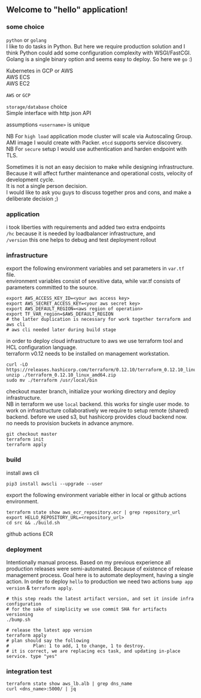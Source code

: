 ## Welcome to "hello" application!
### some choice
`python` or `golang`  
I like to do tasks in Python. But here we require production solution and I think Python could add some configuration complexity with WSGI/FastCGI. Golang is a single binary option and seems easy to deploy. So here we `go` :)  

Kubernetes in GCP or AWS  
AWS ECS  
AWS EC2  

`AWS` or `GCP`  

`storage/database` choice  
Simple interface with http json API  

assumptions
`<username>` is unique  

NB For `high load` application mode cluster will scale via Autoscaling Group. AMI image I would create with Packer. `etcd` supports service discovery.  
NB For `secure` setup I would use authentication and harden endpoint with TLS.  

Sometimes it is not an easy decision to make while designing infrastructure.  
Because it will affect further maintenance and operational costs, velocity of development cycle.  
It is not a single person decision.  
I would like to ask you guys to discuss together pros and cons, and make a deliberate decision ;)  

### application
i took liberties with requirements and added two extra endpoints  
`/hc` because it is needed by loadbalancer infrastructure, and  
`/version` this one helps to debug and test deployment rollout  

### infrastructure
export the following environment variables and set parameters in `var.tf` file.  
environment variables consist of sevsitive data, while var.tf consists of parameters committed to the source.  
```
export AWS_ACCESS_KEY_ID=<your aws access key>
export AWS_SECRET_ACCESS_KEY=<your aws secret key>
export AWS_DEFAULT_REGION=<aws region of operation>
export TF_VAR_region=$AWS_DEFAULT_REGION
# the latter duplication is necessary for work together terraform and aws cli
# aws cli needed later during build stage
```
in order to deploy cloud infrastructure to aws we use terraform tool and HCL configuration language.  
terraform v0.12 needs to be installed on management workstation.  
```
curl -LO https://releases.hashicorp.com/terraform/0.12.10/terraform_0.12.10_linux_amd64.zip
unzip ./terraform_0.12.10_linux_amd64.zip
sudo mv ./terraform /usr/local/bin
```
checkout master branch, initialize your working directory and deploy infrastructure.  
NB in terraform we use `local` backend. this works for single user mode. to work on infrastructure collaboratively we require to setup remote (shared) backend. before we used s3, but hashicorp provides cloud backend now. no needs to provision buckets in advance anymore.
```
git checkout master
terraform init
terraform apply
```

### build
install aws cli
```
pip3 install awscli --upgrade --user
```
export the following environment variable either in local or github actions environment.  
```
terraform state show aws_ecr_repository.ecr | grep repository_url
export HELLO_REPOSITORY_URL=<repository_url>
cd src && ./build.sh
```
github actions
ECR

### deployment
Intentionally manual process. Based on my previous experience all production releases were semi-automated.
Because of existence of release management process.
Goal here is to automate deployment, having a single action.
In order to deploy `hello` to production we need two actions `bump app version` & `terraform apply`.
```
# this step reads the latest artifact version, and set it inside infra configuration
# for the sake of simplicity we use commit SHA for artifacts versioning
./bump.sh

# release the latest app version
terraform apply
# plan should say the following
#         Plan: 1 to add, 1 to change, 1 to destroy.
# it is correct, we are replacing ecs task, and updating in-place service. type "yes"
```

### integration test
```
terraform state show aws_lb.alb | grep dns_name
curl <dns_name>:5000/ | jq
```
